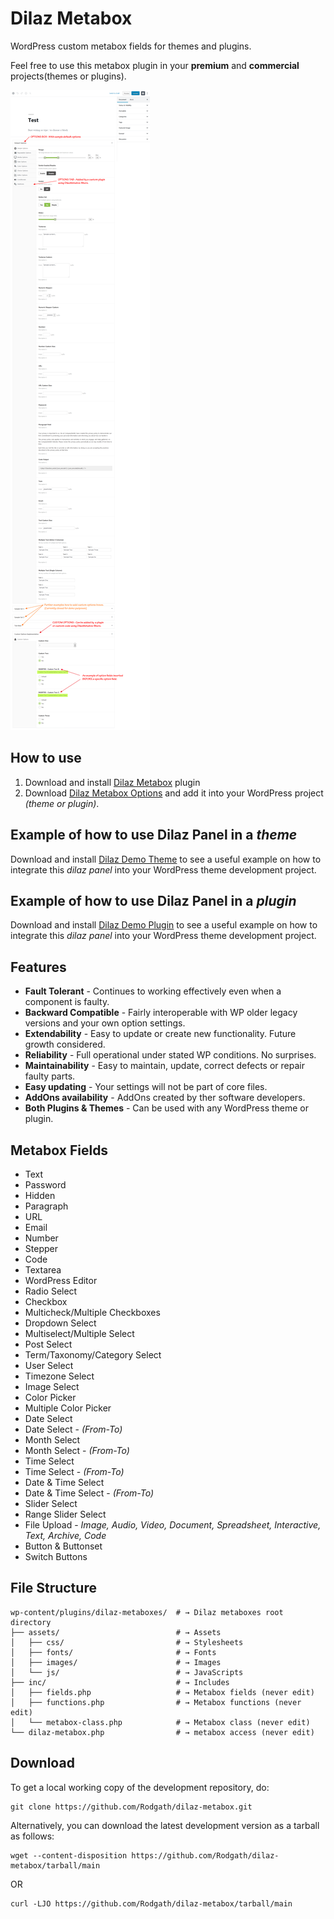 # Dilaz Metabox
WordPress custom metabox fields for themes and plugins.

Feel free to use this metabox plugin in your __premium__ and __commercial__ projects(themes or plugins).

![alt text](https://github.com/Rodgath/DilazResources/blob/master/dilaz-metabox/main-dilaz-metabox.png "Demo Screenshot")

## How to use
1. Download and install [Dilaz Metabox](https://github.com/Rodgath/dilaz-metabox/archive/master.zip) plugin
2. Download [Dilaz Metabox Options](https://github.com/Rodgath/dilaz-metabox-Options) and add it into your WordPress project *(theme or plugin)*. 

## Example of how to use Dilaz Panel in a *__theme__*
Download and install [Dilaz Demo Theme](https://github.com/Rodgath/Dilaz-Demo-Theme) to see a useful example on how to integrate this *dilaz panel* into your WordPress theme development project.

## Example of how to use Dilaz Panel in a *__plugin__*
Download and install [Dilaz Demo Plugin](https://github.com/Rodgath/Dilaz-Demo-Plugin) to see a useful example on how to integrate this *dilaz panel* into your WordPress theme development project.

## Features
* __Fault Tolerant__ - Continues to working effectively even when a component is faulty.
* __Backward Compatible__ - Fairly interoperable with WP older legacy versions and your own option settings.
* __Extendability__ - Easy to update or create new functionality. Future growth considered. 
* __Reliability__ - Full operational under stated WP conditions. No surprises.
* __Maintainability__ - Easy to maintain, update, correct defects or repair faulty parts.
* __Easy updating__ - Your settings will not be part of core files. 
* __AddOns availability__ - AddOns created by ther software developers.
* __Both Plugins & Themes__ - Can be used with any WordPress theme or plugin.

## Metabox Fields
* Text
* Password
* Hidden
* Paragraph
* URL
* Email 
* Number 
* Stepper
* Code
* Textarea
* WordPress Editor
* Radio Select
* Checkbox
* Multicheck/Multiple Checkboxes
* Dropdown Select
* Multiselect/Multiple Select
* Post Select
* Term/Taxonomy/Category Select
* User Select
* Timezone Select
* Image Select
* Color Picker
* Multiple Color Picker
* Date Select
* Date Select - *(From-To)*
* Month Select
* Month Select - *(From-To)*
* Time Select
* Time Select - *(From-To)*
* Date & Time Select
* Date & Time Select - *(From-To)*
* Slider Select
* Range Slider Select
* File Upload - *Image, Audio, Video, Document, Spreadsheet, Interactive, Text, Archive, Code*
* Button & Buttonset
* Switch Buttons

## File Structure
```
wp-content/plugins/dilaz-metaboxes/  # → Dilaz metaboxes root directory
├── assets/                          # → Assets
│   ├── css/                         # → Stylesheets
│   ├── fonts/                       # → Fonts
│   ├── images/                      # → Images
│   └── js/                          # → JavaScripts
├── inc/                             # → Includes
│   ├── fields.php                   # → Metabox fields (never edit)
│   ├── functions.php                # → Metabox functions (never edit)
│   └── metabox-class.php            # → Metabox class (never edit)
└── dilaz-metabox.php                # → metabox access (never edit)
```

## Download 

To get a local working copy of the development repository, do:

    git clone https://github.com/Rodgath/dilaz-metabox.git

Alternatively, you can download the latest development version as a tarball
as follows:

    wget --content-disposition https://github.com/Rodgath/dilaz-metabox/tarball/main

OR 

    curl -LJO https://github.com/Rodgath/dilaz-metabox/tarball/main
    
    
